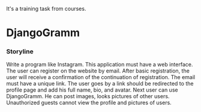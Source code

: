 It's a training task from courses.

# DjangoGramm

### Storyline

Write a program like Instagram.
This application must have a web interface.
The user can register on the website by email.
After basic registration, the user will receive a confirmation of the continuation of registration.
The email must have a unique link.
The user goes by a link should be redirected to the profile page and add his full name, bio, and avatar.
Next user can use DjangoGramm. He can post images, looks pictures of other users.
Unauthorized guests cannot view the profile and pictures of users.
